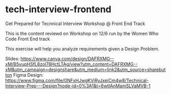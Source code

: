 # tech-interview-frontend
Get Prepared for Tecnnical Interview Workshop @ Front End Track

This is the content reviewd on Workshop on 12/6 run by the Women Who Code Front End track

This exercise will help you analyze requirements given a Design Problem.

Slides: https://www.canva.com/design/DAFRXMG--xM/B5vupHSfL8zol78HctLTAg/view?utm_content=DAFRXMG--xM&utm_campaign=designshare&utm_medium=link2&utm_source=sharebutton 
Figma Design: https://www.figma.com/file/0NFxHJwgKVjRyJxeiCm4w8/Technical-Interview-Prep---Design?node-id=0%3A1&t=6wtIAnMamSLVaMVB-1